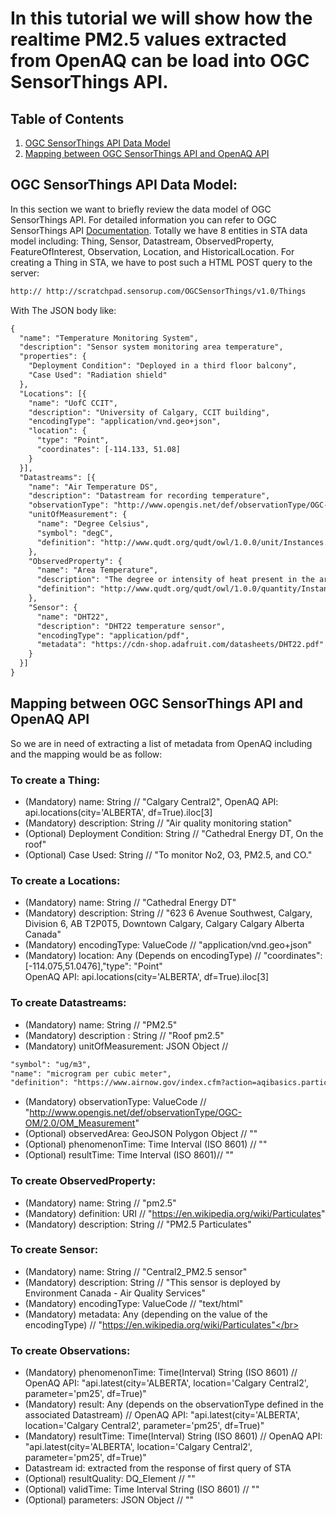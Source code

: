 # In this tutorial we will show how the realtime PM2.5 values extracted from OpenAQ can be load into OGC SensorThings API. 
## Table of Contents
1. [OGC SensorThings API Data Model](#ogc-sensorthings-api-data-model)
2. [Mapping between OGC SensorThings API and OpenAQ API](#mapping-between-ogc-sensorthings-api-and-openaq-api)

## OGC SensorThings API Data Model:
In this section we want to briefly review the data model of OGC SensorThings API. For detailed information you can refer to OGC SensorThings API [Documentation](https://developers.sensorup.com/docs/#introduction). Totally we have 8 entities in STA data model including: Thing, Sensor, Datastream, ObservedProperty, FeatureOfInterest, Observation, Location, and HistoricalLocation. For creating a Thing in STA, we have to post such a HTML POST query to the server: 
```HTML
http:// http://scratchpad.sensorup.com/OGCSensorThings/v1.0/Things 
```
With The JSON body like: 
```HTML
{
  "name": "Temperature Monitoring System",
  "description": "Sensor system monitoring area temperature",
  "properties": {
    "Deployment Condition": "Deployed in a third floor balcony",
    "Case Used": "Radiation shield"
  },
  "Locations": [{
    "name": "UofC CCIT",
    "description": "University of Calgary, CCIT building",
    "encodingType": "application/vnd.geo+json",
    "location": {
      "type": "Point",
      "coordinates": [-114.133, 51.08]
    }
  }],
  "Datastreams": [{
    "name": "Air Temperature DS",
    "description": "Datastream for recording temperature",
    "observationType": "http://www.opengis.net/def/observationType/OGC-OM/2.0/OM_Measurement",
    "unitOfMeasurement": {
      "name": "Degree Celsius",
      "symbol": "degC",
      "definition": "http://www.qudt.org/qudt/owl/1.0.0/unit/Instances.html#DegreeCelsius"
    },
    "ObservedProperty": {
      "name": "Area Temperature",
      "description": "The degree or intensity of heat present in the area",
      "definition": "http://www.qudt.org/qudt/owl/1.0.0/quantity/Instances.html#AreaTemperature"
    },
    "Sensor": {
      "name": "DHT22",
      "description": "DHT22 temperature sensor",
      "encodingType": "application/pdf",
      "metadata": "https://cdn-shop.adafruit.com/datasheets/DHT22.pdf"
    }
  }]
}
```
## Mapping between OGC SensorThings API and OpenAQ API
So we are in need of extracting a list of metadata from OpenAQ including and the mapping would be as follow: 
### To create a Thing:
* (Mandatory) name: String // "Calgary Central2", OpenAQ API: api.locations(city='ALBERTA', df=True).iloc[3] 
* (Mandatory) description: String // "Air quality monitoring station"  
* (Optional) Deployment Condition: String // "Cathedral Energy DT, On the roof" 
* (Optional) Case Used: String // "To monitor No2, O3, PM2.5, and CO."</br> 
### To create a Locations:
* (Mandatory) name: String // "Cathedral Energy DT"
* (Mandatory) description: String // "623 6 Avenue Southwest, Calgary, Division 6, AB T2P0T5, Downtown Calgary, Calgary Calgary Alberta Canada" 
* (Mandatory) encodingType: ValueCode // "application/vnd.geo+json"
* (Mandatory) location: Any (Depends on encodingType) // "coordinates": [-114.075,51.0476],"type": "Point"</br> OpenAQ API: api.locations(city='ALBERTA', df=True).iloc[3] 
### To create Datastreams:  
* (Mandatory) name:	String // "PM2.5"
* (Mandatory) description	:	String // "Roof pm2.5"
* (Mandatory) unitOfMeasurement:	JSON Object // 
```HTML
"symbol": "ug/m3",
"name": "microgram per cubic meter",
"definition": "https://www.airnow.gov/index.cfm?action=aqibasics.particle"
```
* (Mandatory) observationType:	ValueCode // "http://www.opengis.net/def/observationType/OGC-OM/2.0/OM_Measurement"
* (Optional) observedArea: GeoJSON Polygon Object // ""
* (Optional) phenomenonTime: Time Interval (ISO 8601) // ""
* (Optional) resultTime: Time Interval (ISO 8601)// ""</br>
### To create ObservedProperty: 
* (Mandatory) name: String // "pm2.5"
* (Mandatory) definition:	URI // "https://en.wikipedia.org/wiki/Particulates"
* (Mandatory) description: String // "PM2.5 Particulates"</br> 
### To create Sensor: 
* (Mandatory) name:	String // "Central2_PM2.5 sensor" 
* (Mandatory) description:	String // "This sensor is deployed by Environment Canada - Air Quality Services"
* (Mandatory) encodingType:	ValueCode // "text/html" 
* (Mandatory) metadata: Any (depending on the value of the encodingType) // "https://en.wikipedia.org/wiki/Particulates"</br>
### To create Observations: 
* (Mandatory) phenomenonTime:	Time(Interval) String (ISO 8601) // OpenAQ API: "api.latest(city='ALBERTA', location='Calgary Central2', parameter='pm25', df=True)" 
* (Mandatory) result: Any (depends on the observationType defined in the associated Datastream) // OpenAQ API: "api.latest(city='ALBERTA', location='Calgary Central2', parameter='pm25', df=True)" 
* (Mandatory) resultTime:	Time(Interval) String (ISO 8601) // OpenAQ API: "api.latest(city='ALBERTA', location='Calgary Central2', parameter='pm25', df=True)"
* Datastream id: extracted from the response of first query of STA
* (Optional) resultQuality: DQ_Element // ""
* (Optional) validTime:	Time Interval String (ISO 8601) // ""
* (Optional) parameters: JSON Object // ""



